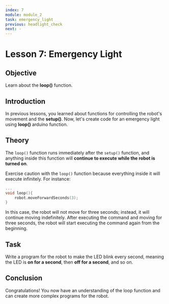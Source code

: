 ```yaml
---
index: 7
module: module_2 
task: emergency_light
previous: headlight_check
next: -
---
```

# Lesson 7: Emergency Light

## Objective
Learn about the **loop()** function.

## Introduction
In previous lessons, you learned about functions for controlling the robot's movement and the **setup()**. Now, let's create code for an emergency light using **loop()** arduino function.

## Theory
The `loop()` function runs immediately after the `setup()` function, and anything inside this function will **continue to execute while the robot is turned on**.

Exercise caution with the `loop()` function because everything inside it will execute infinitely. For instance:
```cpp
...
void loop(){
    robot.moveForwardSeconds(3);
}
```
In this case, the robot will not move for three seconds; instead, it will continue moving indefinitely. After executing the command and moving for three seconds, the robot will start executing the command again from the beginning.

## Task
Write a program for the robot to make the LED blink every second, meaning the LED is **on for a second**, then **off for a second**, and so on.

## Conclusion
Congratulations! You now have an understanding of the loop function and can create more complex programs for the robot.